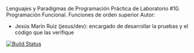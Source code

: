 Lenguajes y Paradigmas de Programación
Práctica de Laboratorio #10. Programación Funcional. Funciones de orden superior
Autor: 
   - Jesús Marín Ruiz (jesus/dev): encargado de desarrollar la pruebas y el código que las verifique

[![Build Status](https://travis-ci.org/alu0100502114/LPP_1_prct10.svg?branch=jesus%2Fdev)](https://travis-ci.org/alu0100502114/LPP_1_prct10)

